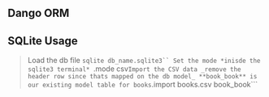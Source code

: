 ## Dango ORM

## SQLite Usage
> Load the db file
```sqlite db_name.sqlite3``
> Set the mode
*inisde the sqlite3 terminal*
```.mode csv```
> Import the CSV data
_remove the header row since thats mapped on the db model_
**book_book** is our existing model table for books
```.import books.csv book_book```
